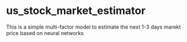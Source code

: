 # us_stock_market_estimator
This is a simple multi-factor model to estimate the next 1-3 days marekt price based on neural networks
